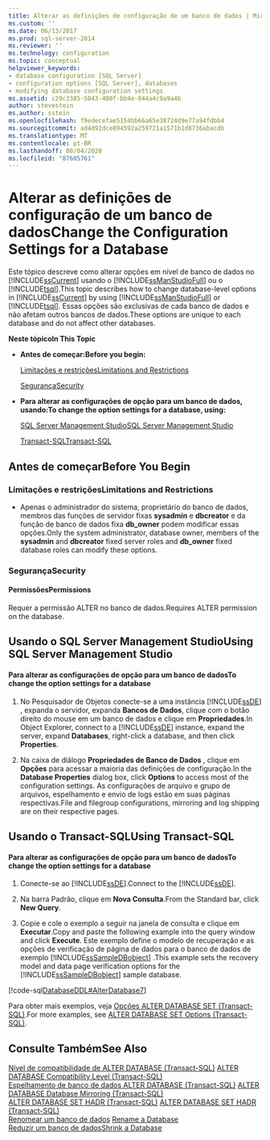 ```yaml
---
title: Alterar as definições de configuração de um banco de dados | Microsoft Docs
ms.custom: ''
ms.date: 06/13/2017
ms.prod: sql-server-2014
ms.reviewer: ''
ms.technology: configuration
ms.topic: conceptual
helpviewer_keywords:
- database configuration [SQL Server]
- configuration options [SQL Server], databases
- modifying database configuration settings
ms.assetid: c29c3385-5043-400f-bb4e-044a4c9a9a4b
author: stevestein
ms.author: sstein
ms.openlocfilehash: f9edecefae5154bb66a65e38724d9e77a94fdbb4
ms.sourcegitcommit: ad4d92dce894592a259721a1571b1d8736abacdb
ms.translationtype: MT
ms.contentlocale: pt-BR
ms.lasthandoff: 08/04/2020
ms.locfileid: "87685761"
---
```

# <a name="change-the-configuration-settings-for-a-database"></a><span data-ttu-id="28ac0-102">Alterar as definições de configuração de um banco de dados</span><span class="sxs-lookup"><span data-stu-id="28ac0-102">Change the Configuration Settings for a Database</span></span>
  <span data-ttu-id="28ac0-103">Este tópico descreve como alterar opções em nível de banco de dados no [!INCLUDE[ssCurrent](../../includes/sscurrent-md.md)] usando o [!INCLUDE[ssManStudioFull](../../includes/ssmanstudiofull-md.md)] ou o [!INCLUDE[tsql](../../includes/tsql-md.md)].</span><span class="sxs-lookup"><span data-stu-id="28ac0-103">This topic describes how to change database-level options in [!INCLUDE[ssCurrent](../../includes/sscurrent-md.md)] by using [!INCLUDE[ssManStudioFull](../../includes/ssmanstudiofull-md.md)] or [!INCLUDE[tsql](../../includes/tsql-md.md)].</span></span> <span data-ttu-id="28ac0-104">Essas opções são exclusivas de cada banco de dados e não afetam outros bancos de dados.</span><span class="sxs-lookup"><span data-stu-id="28ac0-104">These options are unique to each database and do not affect other databases.</span></span>  
  
 <span data-ttu-id="28ac0-105">**Neste tópico**</span><span class="sxs-lookup"><span data-stu-id="28ac0-105">**In This Topic**</span></span>  
  
-   <span data-ttu-id="28ac0-106">**Antes de começar:**</span><span class="sxs-lookup"><span data-stu-id="28ac0-106">**Before you begin:**</span></span>  
  
     [<span data-ttu-id="28ac0-107">Limitações e restrições</span><span class="sxs-lookup"><span data-stu-id="28ac0-107">Limitations and Restrictions</span></span>](#Restrictions)  
  
     [<span data-ttu-id="28ac0-108">Segurança</span><span class="sxs-lookup"><span data-stu-id="28ac0-108">Security</span></span>](#Security)  
  
-   <span data-ttu-id="28ac0-109">**Para alterar as configurações de opção para um banco de dados, usando:**</span><span class="sxs-lookup"><span data-stu-id="28ac0-109">**To change the option settings for a database, using:**</span></span>  
  
     [<span data-ttu-id="28ac0-110">SQL Server Management Studio</span><span class="sxs-lookup"><span data-stu-id="28ac0-110">SQL Server Management Studio</span></span>](#SSMSProcedure)  
  
     [<span data-ttu-id="28ac0-111">Transact-SQL</span><span class="sxs-lookup"><span data-stu-id="28ac0-111">Transact-SQL</span></span>](#TsqlProcedure)  
  
##  <a name="before-you-begin"></a><a name="BeforeYouBegin"></a> <span data-ttu-id="28ac0-112">Antes de começar</span><span class="sxs-lookup"><span data-stu-id="28ac0-112">Before You Begin</span></span>  
  
###  <a name="limitations-and-restrictions"></a><a name="Restrictions"></a> <span data-ttu-id="28ac0-113">Limitações e restrições</span><span class="sxs-lookup"><span data-stu-id="28ac0-113">Limitations and Restrictions</span></span>  
  
-   <span data-ttu-id="28ac0-114">Apenas o administrador do sistema, proprietário do banco de dados, membros das funções de servidor fixas **sysadmin** e **dbcreator** e da função de banco de dados fixa **db_owner** podem modificar essas opções.</span><span class="sxs-lookup"><span data-stu-id="28ac0-114">Only the system administrator, database owner, members of the **sysadmin** and **dbcreator** fixed server roles and **db_owner** fixed database roles can modify these options.</span></span>  
  
###  <a name="security"></a><a name="Security"></a> <span data-ttu-id="28ac0-115">Segurança</span><span class="sxs-lookup"><span data-stu-id="28ac0-115">Security</span></span>  
  
####  <a name="permissions"></a><a name="Permissions"></a> <span data-ttu-id="28ac0-116">Permissões</span><span class="sxs-lookup"><span data-stu-id="28ac0-116">Permissions</span></span>  
 <span data-ttu-id="28ac0-117">Requer a permissão ALTER no banco de dados.</span><span class="sxs-lookup"><span data-stu-id="28ac0-117">Requires ALTER permission on the database.</span></span>  
  
##  <a name="using-sql-server-management-studio"></a><a name="SSMSProcedure"></a> <span data-ttu-id="28ac0-118">Usando o SQL Server Management Studio</span><span class="sxs-lookup"><span data-stu-id="28ac0-118">Using SQL Server Management Studio</span></span>  
  
#### <a name="to-change-the-option-settings-for-a-database"></a><span data-ttu-id="28ac0-119">Para alterar as configurações de opção para um banco de dados</span><span class="sxs-lookup"><span data-stu-id="28ac0-119">To change the option settings for a database</span></span>  
  
1.  <span data-ttu-id="28ac0-120">No Pesquisador de Objetos conecte-se a uma instância [!INCLUDE[ssDE](../../includes/ssde-md.md)] , expanda o servidor, expanda **Bancos de Dados**, clique com o botão direito do mouse em um banco de dados e clique em **Propriedades**.</span><span class="sxs-lookup"><span data-stu-id="28ac0-120">In Object Explorer, connect to a [!INCLUDE[ssDE](../../includes/ssde-md.md)] instance, expand the server, expand **Databases**, right-click a database, and then click **Properties**.</span></span>  
  
2.  <span data-ttu-id="28ac0-121">Na caixa de diálogo **Propriedades de Banco de Dados** , clique em **Opções** para acessar a maioria das definições de configuração.</span><span class="sxs-lookup"><span data-stu-id="28ac0-121">In the **Database Properties** dialog box, click **Options** to access most of the configuration settings.</span></span> <span data-ttu-id="28ac0-122">As configurações de arquivo e grupo de arquivos, espelhamento e envio de logs estão em suas páginas respectivas.</span><span class="sxs-lookup"><span data-stu-id="28ac0-122">File and filegroup configurations, mirroring and log shipping are on their respective pages.</span></span>  
  
##  <a name="using-transact-sql"></a><a name="TsqlProcedure"></a> <span data-ttu-id="28ac0-123">Usando o Transact-SQL</span><span class="sxs-lookup"><span data-stu-id="28ac0-123">Using Transact-SQL</span></span>  
  
#### <a name="to-change-the-option-settings-for-a-database"></a><span data-ttu-id="28ac0-124">Para alterar as configurações de opção para um banco de dados</span><span class="sxs-lookup"><span data-stu-id="28ac0-124">To change the option settings for a database</span></span>  
  
1.  <span data-ttu-id="28ac0-125">Conecte-se ao [!INCLUDE[ssDE](../../includes/ssde-md.md)].</span><span class="sxs-lookup"><span data-stu-id="28ac0-125">Connect to the [!INCLUDE[ssDE](../../includes/ssde-md.md)].</span></span>  
  
2.  <span data-ttu-id="28ac0-126">Na barra Padrão, clique em **Nova Consulta**.</span><span class="sxs-lookup"><span data-stu-id="28ac0-126">From the Standard bar, click **New Query**.</span></span>  
  
3.  <span data-ttu-id="28ac0-127">Copie e cole o exemplo a seguir na janela de consulta e clique em **Executar**.</span><span class="sxs-lookup"><span data-stu-id="28ac0-127">Copy and paste the following example into the query window and click **Execute**.</span></span> <span data-ttu-id="28ac0-128">Este exemplo define o modelo de recuperação e as opções de verificação de página de dados para o banco de dados de exemplo [!INCLUDE[ssSampleDBobject](../../includes/sssampledbobject-md.md)] .</span><span class="sxs-lookup"><span data-stu-id="28ac0-128">This example sets the recovery model and data page verification options for the [!INCLUDE[ssSampleDBobject](../../includes/sssampledbobject-md.md)] sample database.</span></span>  
  
 [!code-sql[DatabaseDDL#AlterDatabase7](../../snippets/tsql/SQL14/tsql/databaseddl/transact-sql/alterdatabase.sql#alterdatabase7)]  
  
 <span data-ttu-id="28ac0-129">Para obter mais exemplos, veja [Opções ALTER DATABASE SET &#40;Transact-SQL&#41;](/sql/t-sql/statements/alter-database-transact-sql-set-options).</span><span class="sxs-lookup"><span data-stu-id="28ac0-129">For more examples, see [ALTER DATABASE SET Options &#40;Transact-SQL&#41;](/sql/t-sql/statements/alter-database-transact-sql-set-options).</span></span>  
  
## <a name="see-also"></a><span data-ttu-id="28ac0-130">Consulte Também</span><span class="sxs-lookup"><span data-stu-id="28ac0-130">See Also</span></span>  
 <span data-ttu-id="28ac0-131">[Nível de compatibilidade de ALTER DATABASE &#40;Transact-SQL&#41;](/sql/t-sql/statements/alter-database-transact-sql-compatibility-level) </span><span class="sxs-lookup"><span data-stu-id="28ac0-131">[ALTER DATABASE Compatibility Level &#40;Transact-SQL&#41;](/sql/t-sql/statements/alter-database-transact-sql-compatibility-level) </span></span>  
 <span data-ttu-id="28ac0-132">[Espelhamento de banco de dados ALTER DATABASE &#40;Transact-SQL&#41;](/sql/t-sql/statements/alter-database-transact-sql-database-mirroring) </span><span class="sxs-lookup"><span data-stu-id="28ac0-132">[ALTER DATABASE Database Mirroring &#40;Transact-SQL&#41;](/sql/t-sql/statements/alter-database-transact-sql-database-mirroring) </span></span>  
 <span data-ttu-id="28ac0-133">[ALTER DATABASE SET HADR &#40;Transact-SQL&#41;](/sql/t-sql/statements/alter-database-transact-sql-set-hadr) </span><span class="sxs-lookup"><span data-stu-id="28ac0-133">[ALTER DATABASE SET HADR &#40;Transact-SQL&#41;](/sql/t-sql/statements/alter-database-transact-sql-set-hadr) </span></span>  
 <span data-ttu-id="28ac0-134">[Renomear um banco de dados](rename-a-database.md) </span><span class="sxs-lookup"><span data-stu-id="28ac0-134">[Rename a Database](rename-a-database.md) </span></span>  
 [<span data-ttu-id="28ac0-135">Reduzir um banco de dados</span><span class="sxs-lookup"><span data-stu-id="28ac0-135">Shrink a Database</span></span>](shrink-a-database.md)  
  
  
